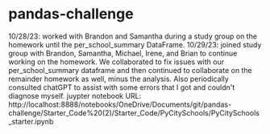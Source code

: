 # pandas-challenge
10/28/23: worked with Brandon and Samantha during a study group on the homework until the per_school_summary DataFrame. 
10/29/23: joined study group with Brandon, Samantha, Michael, Irene, and Brian to continue working on the homework. We collaborated to fix issues with our per_school_summary dataframe and then continued to collaborate on the remainder homework as well, minus the analysis. 
Also periodically consulted chatGPT to assist with some errors that I got and couldn't diagnose myself.
juypter notebook URL: http://localhost:8888/notebooks/OneDrive/Documents/git/pandas-challenge/Starter_Code%20(2)/Starter_Code/PyCitySchools/PyCitySchools_starter.ipynb
